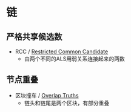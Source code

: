 # 链
<!-- START doctoc generated TOC please keep comment here to allow auto update -->
<!-- DON'T EDIT THIS SECTION, INSTEAD RE-RUN doctoc TO UPDATE -->

<!-- END doctoc generated TOC please keep comment here to allow auto update -->

## 严格共享候选数

- RCC / [Restricted Common Candidate](https://zhuanlan.zhihu.com/p/33769864)
  - 由两个不同的ALS用弱关系连接起来的两数

## 节点重叠

- 区块撞车 / [Overlap Truths](https://zhuanlan.zhihu.com/p/33770218)
  - 链头和链尾是两个区块，有部分重叠
